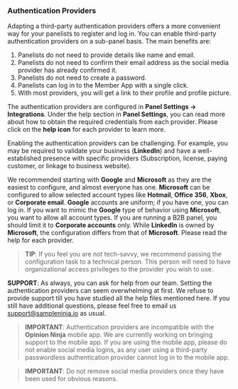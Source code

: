 ### Authentication Providers
Adapting a third-party authentication providers offers a more convenient way for your panelists to register and log in. You can enable third-party authentication providers on a sub-panel basis. The main benefits are:

1) Panelists do not need to provide details like name and email.
2) Panelists do not need to confirm their email address as the social media provider has already confirmed it.
3) Panelists do not need to create a password.
4) Panelists can log in to the Member App with a single click.
5) With most providers, you will get a link to their profile and profile picture.

The authentication providers are configured in **Panel Settings -> Integrations**. Under the help section in **Panel Settings**, you can read more about how to obtain the required credentials from each provider. Please click on the **help icon** for each provider to learn more.

Enabling the authentication providers can be challenging. For example, you may be required to validate your business (**LinkedIn**) and have a well-established presence with specific providers (Subscription, license, paying customer, or linkage to business website). 

We recommended starting with **Google** and **Microsoft** as they are the easiest to configure, and almost everyone has one. **Microsoft** can be configured to allow selected account types like **Hotmail**, **Office 356**, **Xbox**, or **Corporate email**. **Google** accounts are uniform; if you have one, you can log in. If you want to mimic the **Google** type of behavior using **Microsoft**, you want to allow all account types. If you are running a B2B panel, you should limit it to **Corporate accounts** only. While **LinkedIn** is owned by **Microsoft**, the configuration differs from that of **Microsoft**. Please read the help for each provider.

> **TIP**: If you feel you are not tech-savvy, we recommend passing the configuration task to a technical person. This person will need to have organizational access privileges to the provider you wish to use. 

**SUPPORT**: As always, you can ask for help from our team. Setting the authentication providers can seem overwhelming at first. We refuse to provide support till you have studied all the help files mentioned here. If you still have additional questions, please feel free to email us support@sampleninja.io as usual.

> **IMPORTANT**: Authentication providers are incompatible with the **Opinion Ninja** mobile app. We are currently working on bringing support to the mobile app. If you are using the mobile app, please do not enable social media logins, as any user using a third-party passwordless authentication provider cannot log in to the mobile app.

> **IMPORTANT**: Do not remove social media providers once they have been used for obvious reasons.
